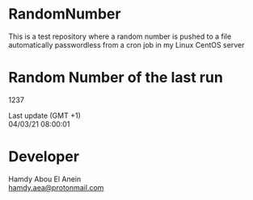 # RandomNumber    
This is a test repository where a random number is pushed to a file automatically passwordless from a cron job in my Linux CentOS server    
# Random Number of the last run   
1237
      
Last update (GMT +1)    
04/03/21 08:00:01
# Developer    
Hamdy Abou El Anein   
hamdy.aea@protonmail.com
